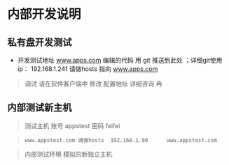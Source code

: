 # 内部开发说明

## 私有盘开发测试
* 开发测试地址 www.apps.com 编辑的代码 用 git 推送到此处 ；详细git使用 
      ip： 192.168.1.241 请做hosts 指向 www.apps.com 
>   调试 请在软件客户端中 修改 配置地址 详细咨询 冉
      
## 内部测试新主机

>   测试主机 账号 appstest  密码 feifei

>     www.appstest.com 请做hosts  192.168.1.90      www.appstest.com

>    内部测试环境 模拟的新独立主机
       